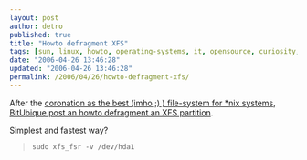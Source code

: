 ```yaml
---
layout: post
author: detro
published: true
title: "Howto defragment XFS"
tags: [sun, linux, howto, operating-systems, it, opensource, curiosity, english, sw]
date: "2006-04-26 13:46:28"
updated: "2006-04-26 13:46:28"
permalink: /2006/04/26/howto-defragment-xfs/
---
```


After the <a href="http://www.detronizator.org/2006/04/24/filesystems-serious-and-realistic-comparison/">coronation as the best (imho ;) ) file-system for *nix systems</a>, <a href="http://bitubique.com/content/view/45/50/">BitUbique post an howto defragment an XFS partition</a>.

Simplest and fastest way?
<blockquote><code>sudo xfs_fsr -v /dev/hda1</code></blockquote>


